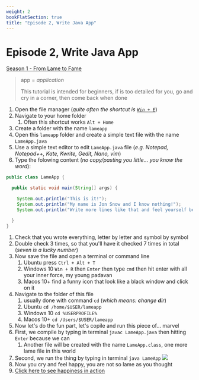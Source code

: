 ```yaml
---
weight: 2
bookFlatSection: true
title: "Episode 2, Write Java App"
---
```


# Episode 2, Write Java App

[Season 1 - From Lame to Fame](/docs/java/season_1/)

> app = _application_
> 
> This tutorial is intended for beginners, if is too detailed for you, go and cry in a corner, then come back when done 

1. Open the file manager (_quite often the shortcut is [`Win + E`](/docs/how_tos/win-key/)_)
1. Navigate to your home folder
    1. Often this shortcut works `Alt + Home`
1. Create a folder with the name `lameapp`
1. Open this `lameapp` folder and create a simple text file with the name `LameApp.java`
1. Use a simple text editor to edit `LameApp.java` file (_e.g. Notepad, Notepad++, Kate, Kwrite, Gedit, Nano, vim_)
1. Type the folowing content (_no copy/pasting you little... you know the word_): 
```java
public class LameApp {

  public static void main(String[] args) {

    System.out.println("This is it!");
    System.out.println("My name is Jon Snow and I know nothing!");
    System.out.println("Write more lines like that and feel yourself being [Thanos Level] powerful!");

  }
}
```
1. Check that you wrote everything, letter by letter and symbol by symbol
1. Double check 3 times, so that you'll have it checked 7 times in total (_seven is a lucky number_)
1. Now save the file and open a terminal or command line
    1. Ubuntu press `Ctrl + Alt + T`
    1. Windows 10 `Win + R` then `Enter` then type `cmd` then hit enter with all your inner force, my young padavan
    1. Macos 10+ find a funny icon that look like a black window and click on it
1. Navigate to the folder of this file
    1. usually done with command `cd` (_which means: **c**hange **d**ir_)
    1. Ubuntu `cd /home/$USER/lameapp`
    1. Windows 10 `cd %USERPROFILE%`
    1. Macos 10+ `cd /Users/$USER/lameapp`
1. Now let's do the fun part, let's copile and run this piece of... marvel
1. First, we compile by typing in terminal `javac LameApp.java` then hitting `Enter` because we can
    1. Another file will be created with the name `LameApp.class`, one more lame file in this world
1. Second, we run the thing by typing in terminal `java LameApp`
![](/java-lameapp.png)
1. Now you cry and feel happy, you are not so lame as you thought
1. [Click here to see happiness in action](https://tenor.com/search/happy-gifs)
